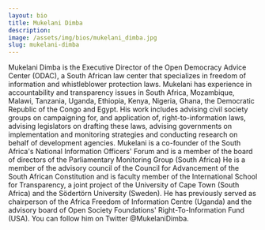 ```yaml
---
layout: bio
title: Mukelani Dimba
description:
image: /assets/img/bios/mukelani_dimba.jpg
slug: mukelani-dimba
---
```

Mukelani Dimba is the Executive Director of the Open Democracy Advice Center (ODAC), a South African law center that specializes in freedom of information and whistleblower protection laws. Mukelani has experience in accountability and transparency issues in South Africa, Mozambique, Malawi, Tanzania, Uganda, Ethiopia, Kenya, Nigeria, Ghana, the Democratic Republic of the Congo and Egypt. His work includes advising civil society groups on campaigning for, and application of, right-to-information laws, advising legislators on drafting these laws, advising governments on implementation and monitoring strategies and conducting research on behalf of development agencies. Mukelani is a co-founder of the South Africa's National Information Officers' Forum and is  a member of the board of directors of the Parliamentary Monitoring Group (South Africa) He is a member of the advisory council of the Council for Advancement of the South African Constitution and is faculty member of the International School for Transparency, a joint project of the University of Cape Town (South Africa) and the Södertörn University (Sweden). He has previously served as chairperson of the Africa Freedom of Information Centre (Uganda) and the advisory board of Open Society Foundations' Right-To-Information Fund (USA). You can follow him on Twitter @MukelaniDimba.
